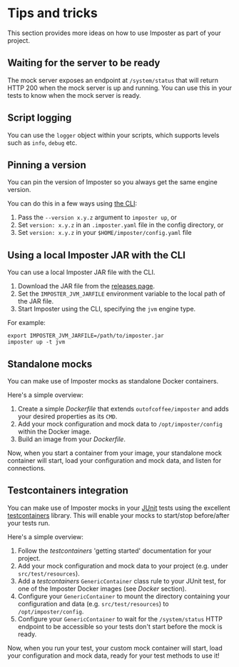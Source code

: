 # Tips and tricks

This section provides more ideas on how to use Imposter as part of your project.

## Waiting for the server to be ready

The mock server exposes an endpoint at `/system/status` that will return HTTP 200 when the mock server is up and running. You can use this in your tests to know when the mock server is ready.

## Script logging

You can use the `logger` object within your scripts, which supports levels such as `info`, `debug` etc.

## Pinning a version

You can pin the version of Imposter so you always get the same engine version.

You can do this in a few ways using [the CLI](run_imposter_cli.md):

1. Pass the `--version x.y.z` argument to `imposter up`, or
2. Set `version: x.y.z` in an `.imposter.yaml` file in the config directory, or
3. Set `version: x.y.z` in your `$HOME/imposter/config.yaml` file

## Using a local Imposter JAR with the CLI

You can use a local Imposter JAR file with the CLI. 

1. Download the JAR file from the [releases page](https://github.com/outofcoffee/imposter/releases).
2. Set the `IMPOSTER_JVM_JARFILE` environment variable to the local path of the JAR file.
3. Start Imposter using the CLI, specifying the `jvm` engine type.

For example:

    export IMPOSTER_JVM_JARFILE=/path/to/imposter.jar
    imposter up -t jvm

## Standalone mocks

You can make use of Imposter mocks as standalone Docker containers.

Here's a simple overview:

1. Create a simple _Dockerfile_ that extends `outofcoffee/imposter` and adds your desired properties as its `CMD`.
2. Add your mock configuration and mock data to `/opt/imposter/config` within the Docker image.
3. Build an image from your _Dockerfile_.

Now, when you start a container from your image, your standalone mock container will start, load your configuration and mock data, and listen for connections.

## Testcontainers integration

You can make use of Imposter mocks in your [JUnit](http://junit.org) tests using the excellent [testcontainers](http://testcontainers.org) library. This will enable your mocks to start/stop before/after your tests run.

Here's a simple overview:

1. Follow the _testcontainers_ 'getting started' documentation for your project.
2. Add your mock configuration and mock data to your project (e.g. under `src/test/resources`).
3. Add a _testcontainers_ `GenericContainer` class rule to your JUnit test, for one of the Imposter Docker images (see _Docker_ section).
4. Configure your `GenericContainer` to mount the directory containing your configuration and data (e.g. `src/test/resources`) to `/opt/imposter/config`.
5. Configure your `GenericContainer` to wait for the `/system/status` HTTP endpoint to be accessible so your tests don't start before the mock is ready.

Now, when you run your test, your custom mock container will start, load your configuration and mock data, ready for your test methods to use it!
